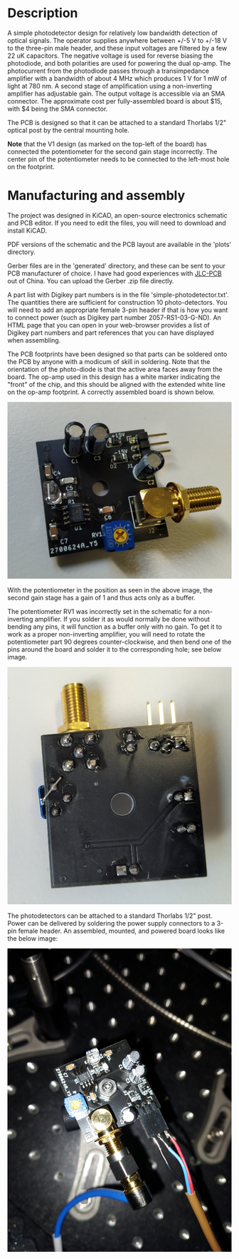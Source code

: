 # Description

A simple photodetector design for relatively low bandwidth detection of optical signals.  The operator supplies anywhere between +/-5 V to +/-18 V to the three-pin male header, and these input voltages are filtered by a few 22 uK capacitors.  The negative voltage is used for reverse biasing the photodiode, and both polarities are used for powering the dual op-amp.  The photocurrent from the photodiode passes through a transimpedance amplifier with a bandwidth of about 4 MHz which produces 1 V for 1 mW of light at 780 nm.  A second stage of amplification using a non-inverting amplifier has adjustable gain.  The output voltage is accessible via an SMA connector.  The approximate cost per fully-assembled board is about $15, with $4 being the SMA connector.

The PCB is designed so that it can be attached to a standard Thorlabs 1/2" optical post by the central mounting hole.  

**Note** that the V1 design (as marked on the top-left of the board) has connected the potentiometer for the second gain stage incorrectly.  The center pin of the potentiometer needs to be connected to the left-most hole on the footprint.  

# Manufacturing and assembly

The project was designed in KiCAD, an open-source electronics schematic and PCB editor.  If you need to edit the files, you will need to download and install KiCAD.

PDF versions of the schematic and the PCB layout are available in the 'plots' directory.

Gerber files are in the 'generated' directory, and these can be sent to your PCB manufacturer of choice.  I have had good experiences with [JLC-PCB](https://jlcpcb.com/) out of China.  You can upload the Gerber .zip file directly.

A part list with Digikey part numbers is in the file 'simple-photodetector.txt'.  The quantities there are sufficient for construction 10 photo-detectors.  You will need to add an appropriate female 3-pin header if that is how you want to connect power (such as Digikey part number 2057-RS1-03-G-ND).  An HTML page that you can open in your web-browser provides a list of Digikey part numbers and part references that you can have displayed when assembling.

The PCB footprints have been designed so that parts can be soldered onto the PCB by anyone with a modicum of skill in soldering.  Note that the orientation of the photo-diode is that the active area faces away from the board.  The op-amp used in this design has a white marker indicating the "front" of the chip, and this should be aligned with the extended white line on the op-amp footprint.  A correctly assembled board is shown below.

![Top-view of the PCB board](images/top-view.jpg)

With the potentiometer in the position as seen in the above image, the second gain stage has a gain of 1 and thus acts only as a buffer.

The potentiometer RV1 was incorrectly set in the schematic for a non-inverting amplifier.  If you solder it as would normally be done without bending any pins, it will function as a buffer only with no gain.  To get it to work as a proper non-inverting amplifier, you will need to rotate the potentiometer part 90 degrees counter-clockwise, and then bend one of the pins around the board and solder it to the corresponding hole; see below image.

![Bottom view of the PCB board](images/bottom-view.jpg)

The photodetectors can be attached to a standard Thorlabs 1/2" post.  Power can be delivered by soldering the power supply connectors to a 3-pin female header.  An assembled, mounted, and powered board looks like the below image:

![Mounted photo-detector](images/top-view-mounted.jpg)

